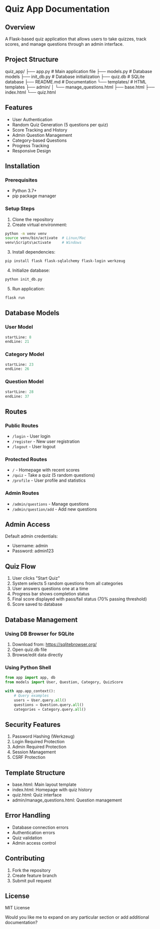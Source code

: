 # Quiz App Documentation

## Overview
A Flask-based quiz application that allows users to take quizzes, track scores, and manage questions through an admin interface.

## Project Structure
quiz_app/
├── app.py # Main application file
├── models.py # Database models
├── init_db.py # Database initialization
├── quiz.db # SQLite database
├── README.md # Documentation
└── templates/ # HTML templates
├── admin/
│ └── manage_questions.html
├── base.html
├── index.html
└── quiz.html

## Features
- User Authentication
- Random Quiz Generation (5 questions per quiz)
- Score Tracking and History
- Admin Question Management
- Category-based Questions
- Progress Tracking
- Responsive Design

## Installation

### Prerequisites
- Python 3.7+
- pip package manager

### Setup Steps
1. Clone the repository
2. Create virtual environment:

```bash
python -m venv venv
source venv/bin/activate  # Linux/Mac
venv\Scripts\activate     # Windows
```

3. Install dependencies:
```bash
pip install flask flask-sqlalchemy flask-login werkzeug
```

4. Initialize database:
```bash
python init_db.py
```

5. Run application:
```bash
flask run
```

## Database Models

### User Model
```python:quiz_app/models.py
startLine: 8
endLine: 21
```

### Category Model
```python:quiz_app/models.py
startLine: 23
endLine: 26
```

### Question Model
```python:quiz_app/models.py
startLine: 28
endLine: 37
```

## Routes

### Public Routes
- `/login` - User login
- `/register` - New user registration
- `/logout` - User logout

### Protected Routes
- `/` - Homepage with recent scores
- `/quiz` - Take a quiz (5 random questions)
- `/profile` - User profile and statistics

### Admin Routes
- `/admin/questions` - Manage questions
- `/admin/question/add` - Add new questions

## Admin Access
Default admin credentials:
- Username: admin
- Password: admin123

## Quiz Flow
1. User clicks "Start Quiz"
2. System selects 5 random questions from all categories
3. User answers questions one at a time
4. Progress bar shows completion status
5. Final score displayed with pass/fail status (70% passing threshold)
6. Score saved to database

## Database Management

### Using DB Browser for SQLite
1. Download from: https://sqlitebrowser.org/
2. Open quiz.db file
3. Browse/edit data directly

### Using Python Shell
```python
from app import app, db
from models import User, Question, Category, QuizScore

with app.app_context():
    # Query examples
    users = User.query.all()
    questions = Question.query.all()
    categories = Category.query.all()
```

## Security Features
1. Password Hashing (Werkzeug)
2. Login Required Protection
3. Admin Required Protection
4. Session Management
5. CSRF Protection

## Template Structure
- base.html: Main layout template
- index.html: Homepage with quiz history
- quiz.html: Quiz interface
- admin/manage_questions.html: Question management

## Error Handling
- Database connection errors
- Authentication errors
- Quiz validation
- Admin access control

## Contributing
1. Fork the repository
2. Create feature branch
3. Submit pull request

## License
MIT License

Would you like me to expand on any particular section or add additional documentation?
